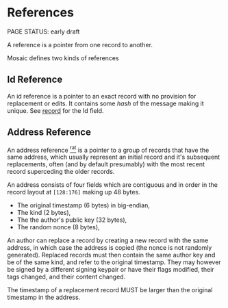 # References

<status>PAGE STATUS: early draft</status>

A reference is a pointer from one record to another.

Mosaic defines two kinds of references

## Id Reference

An <t>id reference</t> is a pointer to an exact record with no provision for
replacement or edits. It contains some *hash* of the message making it
unique. See [record](record.md) for the Id field.

## Address Reference

An <t>address reference</t> [<sup>rat</sup>](rationale.md#address-fields)
is a pointer to a group of records that have the same
address, which usually represent an initial record and it's subsequent
replacements, often (and by default presumably) with the most recent record
superceding the older records.

An address consists of four fields which are contiguous and in order in the
record layout at `[128:176]` making up 48 bytes.

* The original timestamp (6 bytes) in big-endian,
* The kind (2 bytes),
* The the author's public key (32 bytes),
* The random nonce (8 bytes),

An author can replace a record by creating a new record with the same address,
in which case the address is copied (the nonce is not randomly generated).
Replaced records must then contain the same author key and be of the same
kind, and refer to the original timestamp.  They may however be signed by a
different signing keypair or have their flags modified, their tags changed,
and their content changed.

The timestamp of a replacement record MUST be larger than the original
timestamp in the address.
